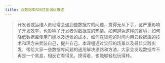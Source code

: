 ```yaml
---
title: 云数据库RDS性能调优概述
---
```


> 开发者或运维人员经常会遇到些数据库的问题，觉得无从下手，这严重影响了开发效率，也影响了开发者对数据库的热情。如何避免这样的窘境，如何降低数据库使用门槛以及运维的成本，如何在较短的时间内用云数据库的技术和理念来武装自己，提升自己。本课程通过实际的场景以及最佳实践出发，带给大家一些数据库问题的通用解决思路和方法，大家会发现数据库不再是一个黑盒，相反它看得见，摸得着，也能够轻松玩得转。
